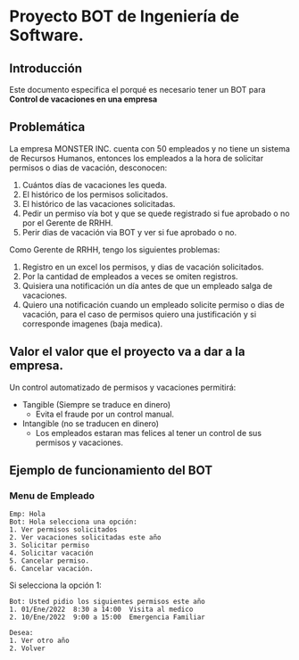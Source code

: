 # Proyecto BOT de Ingeniería de Software.

## Introducción

Este documento especifica el porqué es necesario tener un BOT para **Control de vacaciones en una empresa**

## Problemática

La empresa MONSTER INC. cuenta con 50 empleados y no tiene un sistema de Recursos Humanos, entonces los empleados a la hora de solicitar permisos o dias de vacación, desconocen:

 1. Cuántos días de vacaciones les queda.
 2. El histórico de los permisos solicitados.
 3. El histórico de las vacaciones solicitadas.
 4. Pedir un permiso vía bot y que se quede registrado si fue aprobado o no por el Gerente de RRHH.
 5. Perir dias de vacación via BOT y ver si fue aprobado o no.

Como Gerente de RRHH, tengo los siguientes problemas:
 1. Registro en un excel los permisos, y dias de vacación solicitados.
 2. Por la cantidad de empleados a veces se omiten registros.
 3. Quisiera una notificación un día antes de que un empleado salga de vacaciones.
 4. Quiero una notificación cuando un empleado solicite permiso o dias de vacación, para el caso de permisos quiero una justificación y si corresponde imagenes (baja medica).

## Valor el valor que el proyecto va a dar a la empresa.

Un control automatizado de permisos y vacaciones permitirá:

 - Tangible (Siempre se traduce en dinero)
   - Evita el fraude por un control manual.
 - Intangible (no se traducen en dinero)
   - Los empleados estaran mas felices al tener un control de sus permisos y vacaciones.

## Ejemplo de funcionamiento del BOT

### Menu de Empleado

```
Emp: Hola
Bot: Hola selecciona una opción:
1. Ver permisos solicitados
2. Ver vacaciones solicitadas este año
3. Solicitar permiso
4. Solicitar vacación
5. Cancelar permiso.
6. Cancelar vacación.
```

Si selecciona la opción 1:

```
Bot: Usted pidio los siguientes permisos este año
1. 01/Ene/2022  8:30 a 14:00  Visita al medico
2. 10/Ene/2022  9:00 a 15:00  Emergencia Familiar

Desea:
1. Ver otro año
2. Volver
```

